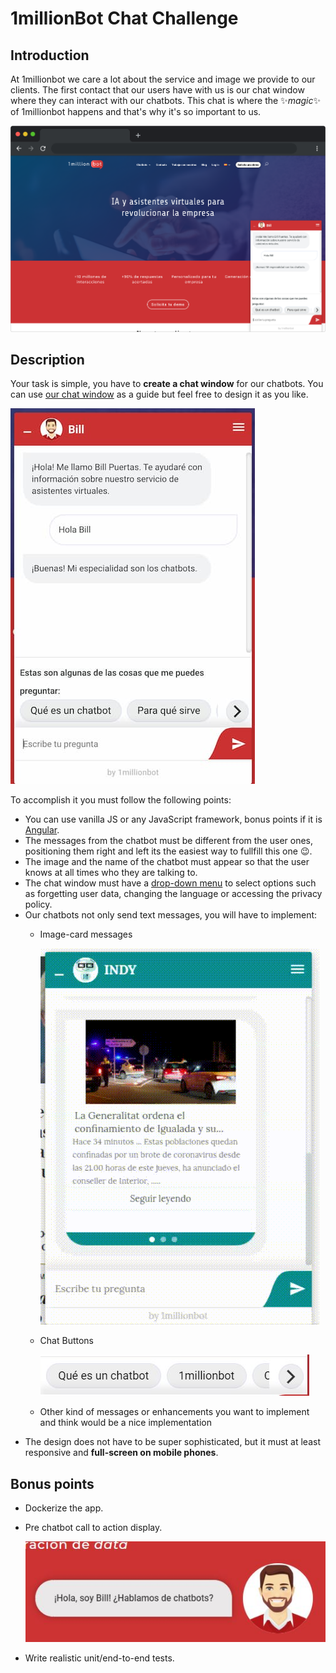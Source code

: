 # 1millionBot Chat Challenge

## Introduction

At 1millionbot we care a lot about the service and image we provide to our clients. The first contact that our users have with us is our chat window where they can interact with our chatbots. This chat is where the ✨*magic*✨ of 1millionbot happens and that's why it's so important to us.

![Browser Chat Screenshot](./examples/browser-chat-screenshot.png?raw=true)

## Description

Your task is simple, you have to **create a chat window** for our chatbots. You can use [our chat window](./examples/chat-screenshot.jpg) as a guide but feel free to design it as you like.

![our chat window](./examples/chat-screenshot.jpg)

To accomplish it you must follow the following points:

- You can use vanilla JS or any JavaScript framework, bonus points if it is [Angular](https://angular.io/).
- The messages from the chatbot must be different from the user ones, positioning them right and left its the easiest way to fullfill this one 😉.
- The image and the name of the chatbot must appear so that the user knows at all times who they are talking to.
- The chat window must have a [drop-down menu](./examples/drop-down-menu.png) to select options such as forgetting user data, changing the language or accessing the privacy policy.
- Our chatbots not only send text messages, you will have to implement:
  - Image-card messages
  
    ![Chat Cards](./examples/chat-card.gif)
  - Chat Buttons
  
    ![Chat Buttons](./examples/chat-buttons.jpg)
  - Other kind of messages or enhancements you want to implement and think would be a nice implementation
- The design does not have to be super sophisticated, but it must at least responsive and **full-screen on mobile phones**. 

## Bonus points

- Dockerize the app.
- Pre chatbot call to action display.
  
   ![call to action](./examples/call-to-action.jpg) 
- Write realistic unit/end-to-end tests.
